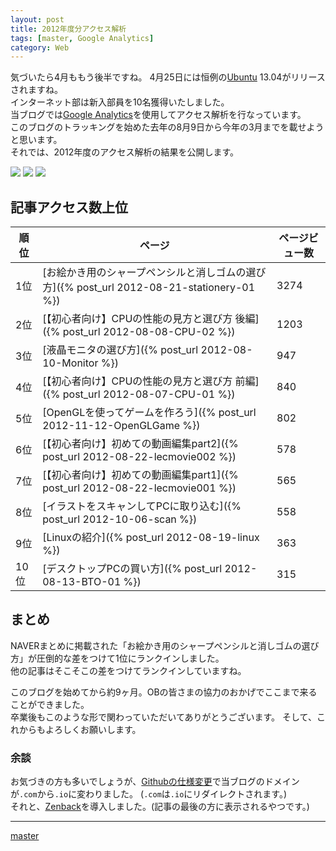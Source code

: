 ```yaml
---
layout: post
title: 2012年度分アクセス解析
tags: [master, Google Analytics]
category: Web
---
```


気づいたら4月ももう後半ですね。
4月25日には恒例の[Ubuntu](http://www.ubuntu.com/) 13.04がリリースされますね。  
インターネット部は新入部員を10名獲得いたしました。  
当ブログでは[Google Analytics](http://www.google.co.jp/intl/ja/analytics/)を使用してアクセス解析を行なっています。  
このブログのトラッキングを始めた去年の8月9日から今年の3月までを載せようと思います。  
それでは、2012年度のアクセス解析の結果を公開します。

[![](http://dl.dropboxusercontent.com/s/oux7jtgmzhdaaa0/01.png)](http://dl.dropboxusercontent.com/s/oux7jtgmzhdaaa0/01.png)
[![](http://dl.dropboxusercontent.com/s/jbsnlaygc7y5bnj/02.png)](http://dl.dropboxusercontent.com/s/jbsnlaygc7y5bnj/02.png)
[![](http://dl.dropboxusercontent.com/s/ti69lr0xcnpllip/03.png)](http://dl.dropboxusercontent.com/s/ti69lr0xcnpllip/03.png)

## 記事アクセス数上位

順位 | ページ                                                                                    | ページビュー数
---- | ----------------------------------------------------------------------------------------- | --------------
1位  | [お絵かき用のシャープペンシルと消しゴムの選び方]({% post_url 2012-08-21-stationery-01 %}) | 3274
2位  | [【初心者向け】CPUの性能の見方と選び方 後編]({% post_url 2012-08-08-CPU-02 %})            | 1203
3位  | [液晶モニタの選び方]({% post_url 2012-08-10-Monitor %})                                   | 947
4位  | [【初心者向け】CPUの性能の見方と選び方 前編]({% post_url 2012-08-07-CPU-01 %})            | 840
5位  | [OpenGLを使ってゲームを作ろう]({% post_url 2012-11-12-OpenGLGame %})                      | 802
6位  | [【初心者向け】初めての動画編集part2]({% post_url 2012-08-22-lecmovie002 %})              | 578
7位  | [【初心者向け】初めての動画編集part1]({% post_url 2012-08-22-lecmovie001 %})              | 565
8位  | [イラストをスキャンしてPCに取り込む]({% post_url 2012-10-06-scan %})                      | 558
9位  | [Linuxの紹介]({% post_url 2012-08-19-linux %})                                            | 363
10位 | [デスクトップPCの買い方]({% post_url 2012-08-13-BTO-01 %})                                | 315

## まとめ
NAVERまとめに掲載された「お絵かき用のシャープペンシルと消しゴムの選び方」が圧倒的な差をつけて1位にランクインしました。  
他の記事はそこそこの差をつけてランクインしていますね。

このブログを始めてから約9ヶ月。OBの皆さまの協力のおかげでここまで来ることができました。  
卒業後もこのような形で関わっていただいてありがとうございます。
そして、これからもよろしくお願いします。

### 余談
お気づきの方も多いでしょうが、[Githubの仕様変更](https://github.com/blog/1452-new-github-pages-domain-github-io)で当ブログのドメインが`.com`から`.io`に変わりました。
(`.com`は`.io`にリダイレクトされます。)  
それと、[Zenback](http://zenback.jp/)を導入しました。(記事の最後の方に表示されるやつです。)


---

[master](http://coderwall.com/crazymaster)

